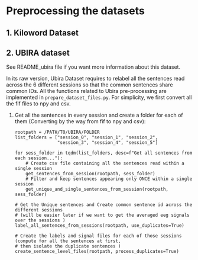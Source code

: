 # Preprocessing the datasets


## 1. Kiloword Dataset


## 2. UBIRA dataset

See <a id="./README_ubira.md">README_ubira</a> file if you want more information about this dataset.

In its raw version, Ubira Dataset requires to relabel all the sentences read across the 6 different sessions so that the common sentences share common IDs. All the functions related to Ubira pre-processing are implemented in `prepare_dataset_files.py`.
For simplicity, we first convert all the fif files to npy and csv.



1. Get all the sentences in every session and create a folder for each of them (Converting by the way from fif to npy and csv): 
    ``` 
    rootpath = /PATH/TO/UBIRA/FOLDER
    list_folders = ["session_0", "session_1", "session_2", 
                    "session_3", "session_4", "session_5"]
    
    for sess_folder in tqdm(list_folders, desc=f"Get all sentences from each session..."):
        # Create csv file containing all the sentences read within a single session
        get_sentences_from_session(rootpath, sess_folder)
        # Filter and keep sentences appearing only ONCE within a single session
        get_unique_and_single_sentences_from_session(rootpath, sess_folder)

    # Get the Unique sentences and Create common sentence id across the different sessions
    # (will be easier later if we want to get the averaged eeg signals over the sessions )
    label_all_sentences_from_sessions(rootpath, use_duplicates=True)

    # Create the labels and signal files for each of those sessions (compute for all the sentences at first,
    # then isolate the duplicate sentences )
    create_sentence_level_files(rootpath, process_duplicates=True)
    ```

[//]: # (<table style="">)

[//]: # (	<tr style="">)

[//]: # (		<td><b></b></td>)

[//]: # (		<td><b></b></td>)

[//]: # (	</tr>)

[//]: # (        <tr style="">)

[//]: # (                <td><b></b></td>)

[//]: # (                <td><b></b></td>)

[//]: # (        </tr>)

[//]: # (</table>)
